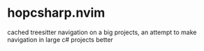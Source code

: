 # hopcsharp.nvim
cached treesitter navigation on a big projects, an attempt to make navigation in large c# projects better
